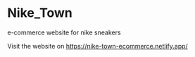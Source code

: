# Nike_Town
 e-commerce website for nike sneakers

Visit the website on https://nike-town-ecommerce.netlify.app/
